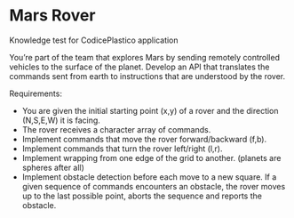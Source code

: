 # Mars Rover
Knowledge test for CodicePlastico application

You’re part of the team that explores Mars by sending remotely controlled vehicles to the surface of the planet. Develop an API that translates the commands sent from earth to instructions that are understood by the rover.

Requirements:
<ul>
    <li>You are given the initial starting point (x,y) of a rover and the direction (N,S,E,W) it is facing.</il>
    <li>The rover receives a character array of commands.</li>
    <li>Implement commands that move the rover forward/backward (f,b).</li>
    <li>Implement commands that turn the rover left/right (l,r).</li>
    <li>Implement wrapping from one edge of the grid to another. (planets are spheres after all)</li>
    <li>Implement obstacle detection before each move to a new square. If a given sequence of commands encounters an obstacle, the rover moves up to the last possible point, aborts the sequence and reports the obstacle.</li>
</ul>